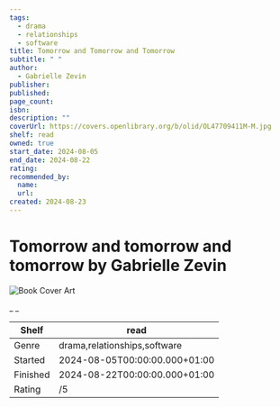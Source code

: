 ```yaml
---
tags:
  - drama
  - relationships
  - software
title: Tomorrow and Tomorrow and Tomorrow
subtitle: " "
author:
  - Gabrielle Zevin
publisher:
published:
page_count:
isbn:
description: ""
coverUrl: https://covers.openlibrary.org/b/olid/OL47709411M-M.jpg
shelf: read
owned: true
start_date: 2024-08-05
end_date: 2024-08-22
rating:
recommended_by:
  name:
  url:
created: 2024-08-23
---
```


# Tomorrow and tomorrow and tomorrow by Gabrielle Zevin

![Book Cover Art](https://covers.openlibrary.org/b/olid/OL47709411M-M.jpg)

_ _

| Shelf | read |
| --- | --- |
| Genre | drama,relationships,software |
| Started | 2024-08-05T00:00:00.000+01:00 |
| Finished | 2024-08-22T00:00:00.000+01:00 |
| Rating | /5 |
